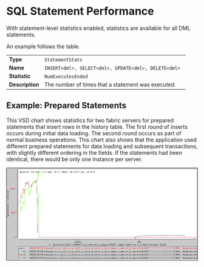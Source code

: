 #  SQL Statement Performance


With statement-level statistics enabled, statistics are available for all DML statements.

An example follows the table.

|                 |                                                                                                                  |
|-----------------|------------------------------------------------------------------------------------------------------------------|
| **Type**        | `StatementStats`                                                              |
| **Name**        | `INSERT<dml>, SELECT<dml>, UPDATE<dml>, DELETE<dml> ` |
| **Statistic**   | `NumExecutesEnded`                                                            |
| **Description** | The number of times that a statement was executed.                                                               |

<a id="example-preparedstatements"></a>
## Example: Prepared Statements

This VSD chart shows statistics for two fabric servers for prepared statements that insert rows in the history table. The first round of inserts occurs during initial data loading. The second round occurs as part of normal business operations. This chart also shows that the application used different prepared statements for data loading and subsequent transactions, with slightly different ordering in the fields. If the statements had been identical, there would be only one instance per server.

![](../Images/vsd/vsd_statements.png)
